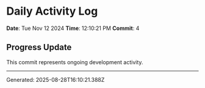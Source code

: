 # Daily Activity Log

**Date**: Tue Nov 12 2024
**Time**: 12:10:21 PM
**Commit**: 4

## Progress Update

This commit represents ongoing development activity.

---
Generated: 2025-08-28T16:10:21.388Z
